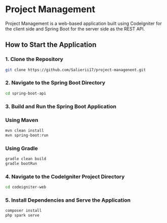 # Project Management

Project Management is a web-based application built using CodeIgniter for the client side and Spring Boot for the server side as the REST API.

## How to Start the Application

### 1. Clone the Repository

```bash
git clone https://github.com/Salierii17/project-managenent.git
```

### 2. Navigate to the Spring Boot Directory

```bash
cd spring-boot-api
```

### 3. Build and Run the Spring Boot Application

### Using Maven

```bash
mvn clean install
mvn spring-boot:run
```

### Using Gradle

```bash
gradle clean build
gradle bootRun
```

### 4. Navigate to the CodeIgniter Project Directory

```bash
cd codeigniter-web
```

### 5. Install Dependencies and Serve the Application

```bash
composer install
php spark serve
```
